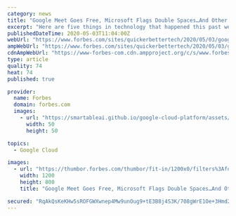 ```yaml
---
category: news
title: "Google Meet Goes Free, Microsoft Flags Double Spaces…And Other Small Business Tech News"
excerpt: "Here are five things in technology that happened this past week and how they affect your business. Did you miss them?"
publishedDateTime: 2020-05-03T11:04:00Z
webUrl: "https://www.forbes.com/sites/quickerbettertech/2020/05/03/google-meet-goes-free-microsoft-flags-double-spacesand-other-small-business-tech-news/"
ampWebUrl: "https://www.forbes.com/sites/quickerbettertech/2020/05/03/google-meet-goes-free-microsoft-flags-double-spacesand-other-small-business-tech-news/amp/"
cdnAmpWebUrl: "https://www-forbes-com.cdn.ampproject.org/c/s/www.forbes.com/sites/quickerbettertech/2020/05/03/google-meet-goes-free-microsoft-flags-double-spacesand-other-small-business-tech-news/amp/"
type: article
quality: 74
heat: 74
published: true

provider:
  name: Forbes
  domain: forbes.com
  images:
    - url: "https://smartableai.github.io/google-cloud-platform/assets/images/organizations/forbes.com-50x50.jpg"
      width: 50
      height: 50

topics:
  - Google Cloud

images:
  - url: "https://thumbor.forbes.com/thumbor/fit-in/1200x0/filters%3Aformat%28jpg%29/https%3A%2F%2Fspecials-images.forbesimg.com%2Fimageserve%2F1211058701%2F0x0.jpg"
    width: 1200
    height: 800
    title: "Google Meet Goes Free, Microsoft Flags Double Spaces…And Other Small Business Tech News"

secured: "RqAkQsKeKHw5sROFGWXwnep4Mw9unOug9+tE3B8j4S3K/708gWrE1Oe+3Hmd2qiHIUQc2w7OcdB3fPK1onJJbadfTaWJ/SzFJSLUr42Oxw3pWlW+S+sRtMtiGT1LxfHhqNLSKNDYL23xHEW5PSEq4mO6ArKtKr3MhpEf0pxNDcqK6EjlSijHattgENkqgZppAENoTe0oAq1eXi1YhTVy5zuBVe8yexK8DMpK6DgHbR0KDcQ2rnF+ZjBUu9/9/TPfOHR5b8exvbZirlK7YuDcB7kygensIaR+B6LWw2c7+FeWuE3qyvPf3nn2Le9gp55uOKGdrURtTLbIL2toFXSqxpUkF5Ak35uoouSZZMaipJRybvgSlj06005EBFQfbnygmieGVt6Vtf+bPr/8J6UGr/BTz3WpA3MaVSrjOekrn8izGhOI3J3HS2OuPiwtBu48JnGg8Eisnb9xFAYpszTFnxdAVGxktmZ/7hkPlGed2Fg=;OXsq3fga7P0Fckp5JdK8fA=="
---
```



